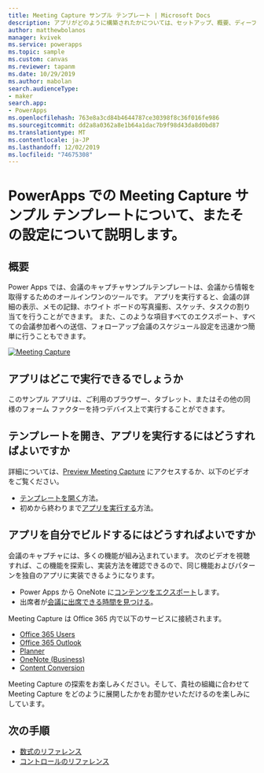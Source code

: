 ```yaml
---
title: Meeting Capture サンプル テンプレート | Microsoft Docs
description: アプリがどのように構築されたかについては、セットアップ、概要、ディープダイブを使用した Power Apps のミーティングのキャプチャのサンプルテンプレートについて説明します。
author: matthewbolanos
manager: kvivek
ms.service: powerapps
ms.topic: sample
ms.custom: canvas
ms.reviewer: tapanm
ms.date: 10/29/2019
ms.author: mabolan
search.audienceType:
- maker
search.app:
- PowerApps
ms.openlocfilehash: 763e8a3cd84b4644787ce30398f8c36f016fe986
ms.sourcegitcommit: dd2a8a0362a8e1b64a1dac7b9f98d43da8d0bd87
ms.translationtype: MT
ms.contentlocale: ja-JP
ms.lasthandoff: 12/02/2019
ms.locfileid: "74675308"
---
```

# <a name="set-up-and-learn-about-the-meeting-capture-sample-template-in-powerapps"></a>PowerApps での Meeting Capture サンプル テンプレートについて、またその設定について説明します。

## <a name="overview"></a>概要

 Power Apps では、会議のキャプチャサンプルテンプレートは、会議から情報を取得するためのオールインワンのツールです。 アプリを実行すると、会議の詳細の表示、メモの記録、ホワイト ボードの写真撮影、スケッチ、タスクの割り当てを行うことができます。 また、このような項目すべてのエクスポート、すべての会議参加者への送信、フォローアップ会議のスケジュール設定を迅速かつ簡単に行うこともできます。

[![Meeting Capture](media/sample-meeting-capture/MeetingCapture.png)](https://aka.ms/previewmeetingcapture)

## <a name="where-can-i-run-the-app"></a>アプリはどこで実行できるでしょうか

このサンプル アプリは、ご利用のブラウザー、タブレット、またはその他の同様のフォーム ファクターを持つデバイス上で実行することができます。

## <a name="how-do-i-open-the-template-and-run-the-app"></a>テンプレートを開き、アプリを実行するにはどうすればよいですか

詳細については、[Preview Meeting Capture](https://aka.ms/previewmeetingcapture) にアクセスするか、以下のビデオをご覧ください。

- [テンプレートを開く](https://www.youtube.com/watch?v=MTsbjln1AcA&index=1&list=PL8IYfXypsj2B5FizD0ZVVuzf49vr8yXFU)方法。
- 初めから終わりまで[アプリを実行する](https://youtu.be/mGyxyJL4gJk)方法。

## <a name="how-do-i-build-the-app-myself"></a>アプリを自分でビルドするにはどうすればよいですか

会議のキャプチャには、多くの機能が組み込まれています。 次のビデオを視聴すれば、この機能を探索し、実装方法を確認できるので、同じ機能およびパターンを独自のアプリに実装できるようになります。

- Power Apps から OneNote に[コンテンツをエクスポート](https://youtu.be/D6kmeM0UFH0)します。
- 出席者が[会議に出席できる時間を見つける](https://youtu.be/gSD8m6d_Gv0)。

Meeting Capture は Office 365 内で以下のサービスに接続されます。

- [Office 365 Users](https://docs.microsoft.com/connectors/office365users/)
- [Office 365 Outlook](https://docs.microsoft.com/connectors/office365/)
- [Planner](https://docs.microsoft.com/connectors/planner/)
- [OneNote (Business)](https://docs.microsoft.com/connectors/onenote/)
- [Content Conversion](https://docs.microsoft.com/connectors/conversionservice/)

Meeting Capture の探索をお楽しみください。そして、貴社の組織に合わせて Meeting Capture をどのように展開したかをお聞かせいただけるのを楽しみにしています。

## <a name="next-steps"></a>次の手順
- [数式のリファレンス](https://docs.microsoft.com/powerapps/maker/canvas-apps/formula-reference)
- [コントロールのリファレンス](https://docs.microsoft.com/powerapps/maker/canvas-apps/reference-properties)
 
